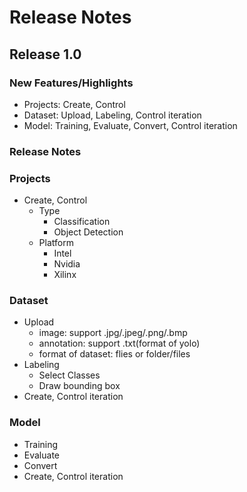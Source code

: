 # Release Notes

## Release 1.0
### New Features/Highlights
- Projects: Create, Control 
- Dataset: Upload, Labeling, Control iteration 
- Model: Training, Evaluate, Convert, Control iteration

### Release Notes
### Projects
- Create, Control 
    - Type
        - Classification
        - Object Detection
    - Platform
        - Intel
        - Nvidia
        - Xilinx  

### Dataset
- Upload
    - image: support .jpg/.jpeg/.png/.bmp
    - annotation: support .txt(format of yolo)
    - format of dataset: flies or folder/files
- Labeling
    - Select Classes
    - Draw bounding box
- Create, Control iteration 

### Model
- Training
- Evaluate
- Convert
- Create, Control iteration